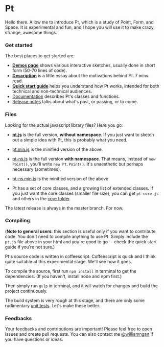 # Pt 

Hello there. Allow me to introduce Pt, which is a study of Point, Form, and Space. It is experimental and fun, and I hope you will use it to make crazy, strange, awesome things.

### Get started
The best places to get started are:
- **[Demos page](http://williamngan.github.io/pt/demo/index.html)** shows various interactive sketches, usually done in short form (50-70 lines of code).
- **[Description](http://medium.com/@williamngan/93382bf5943e/)** is a little essay about the motivations behind Pt. 7 mins read.
- **[Quick start guide](https://github.com/williamngan/pt/blob/master/QUICKSTART.md)** helps you understand how Pt works, intended for both technical and non-technical audiences.
- [Documentation](http://williamngan.github.io/pt/docs/) describes Pt's classes and functions.
- [Release notes](https://github.com/williamngan/pt/blob/master/RELEASE.md) talks about what's past, or passing, or to come.


### Files
Looking for the actual javascript library files? Here you go:
- **[pt.js](https://github.com/williamngan/pt/blob/master/dist/pt.js)** is the full version, **without namespace**. If you just want to sketch out a simple idea with Pt, this is probably what you need.
- [pt.min.js](https://github.com/williamngan/pt/blob/master/dist/pt.min.js) is the minified version of the above.

- [pt-ns.js](https://github.com/williamngan/pt/blob/master/dist/pt-ns.js) is the full version **with namespace**. That means, instead of `new Point()`, you'll write `new Pt.Point()`. It's unaesthetic but perhaps necessary (sometimes).
- [pt-ns.min.js](https://github.com/williamngan/pt/blob/master/dist/pt-ns.min.js) is the minified version of the above

- Pt has a set of core classes, and a growing list of extended classes. If you just want the core classes (smaller file size), you can get `pt-core.js` and others in the [core folder](https://github.com/williamngan/pt/tree/master/dist/core).

The latest release is always in the master branch. For now.

### Compiling
(**Note to general users**: this section is useful only if you want to contribute code. You don't need to compile anything to use Pt. Simply include the `pt.js` file above in your html and you're good to go -- check the quick start guide if you're not sure.)

Pt's source code is written in coffeescript. Coffeescript is quick and I think quite suitable at this experimental stage. We'll see how it goes.

To compile the source, first run `npm install` in terminal to get the dependencies. (If you haven't, install node and npm first.)

Then simply run `gulp` in terminal, and it will watch for changes and build the project continuously.

The build system is very rough at this stage, and there are only some rudimentary [unit tests](https://github.com/williamngan/pt/tree/master/test). Let's make these better.

### Feedbacks
Your feedbacks and contributions are important! Please feel free to open issues and create pull requests. You can also contact me [@williamngan](http://twitter.com/williamngan) if you have questions or ideas.









